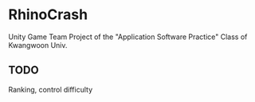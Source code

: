 # RhinoCrash
Unity Game Team Project of the "Application Software Practice" Class of Kwangwoon Univ.

TODO
----
Ranking, control difficulty
